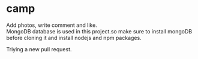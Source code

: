 # camp
Add photos, write comment and like.<br>
MongoDB database is used in this project.so make sure to install mongoDB before cloning it and install nodejs and npm packages.

Triying a new pull request.
